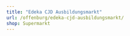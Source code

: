 ```yaml
---
title: "Edeka CJD Ausbildungsmarkt"
url: /offenburg/edeka-cjd-ausbildungsmarkt/
shop: Supermarkt
---
```

